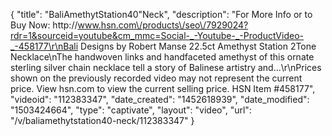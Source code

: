 {
    "title": "BaliAmethytStation40\"Neck",
    "description": "For More Info or to Buy Now: http:\/\/www.hsn.com\/products\/seo\/7929024?rdr=1&sourceid=youtube&cm_mmc=Social-_-Youtube-_-ProductVideo-_-458177\r\nBali Designs by Robert Manse 22.5ct Amethyst Station 2Tone Necklace\nThe handwoven links and handfaceted amethyst of this ornate sterling silver chain necklace tell a story of Balinese artistry and...\r\nPrices shown on the previously recorded video may not represent the current price.  View hsn.com to view the current selling price. HSN Item #458177",
    "videoid": "112383347",
    "date_created": "1452618939",
    "date_modified": "1503424664",
    "type": "captivate",
    "layout": "video",
    "url": "\/v\/baliamethytstation40-neck\/112383347"
}